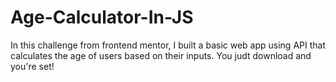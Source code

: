 # Age-Calculator-In-JS
In this challenge from frontend mentor, I built a basic web app using API that calculates the age of users based on their inputs. You judt download and you're set!
